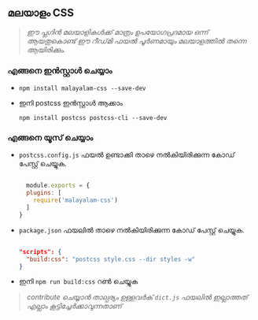 ## മലയാളം CSS

> _ഈ പ്ലഗിൻ മലയാളികൾക്ക്  മാത്രം ഉപയോഗപ്രദമായ ഒന്ന് ആയതുകൊണ്ട് ഈ റീഡ്‌മി ഫയൽ പൂർണമായും മലയാളത്തിൽ തന്നെ ആയിരിക്കും._


### എങ്ങനെ ഇൻസ്റ്റാൾ ചെയ്യാം

- `npm install malayalam-css --save-dev`

- ഇനി postcss ഇൻസ്റ്റാൾ ആക്കാം

  `npm install postcss postcss-cli --save-dev`

### എങ്ങനെ യൂസ് ചെയ്യാം

- `postcss.config.js` ഫയൽ ഉണ്ടാക്കി താഴെ നൽകിയിരിക്കുന്ന കോഡ് പേസ്റ്റ് ചെയ്യുക.

  ```js

    module.exports = {
    plugins: [
      require('malayalam-css')
    ]
  }

  ```

- `package.json` ഫയലിൽ താഴെ നൽകിയിരിക്കുന്ന കോഡ് പേസ്റ്റ് ചെയ്യുക.
  ```json

  "scripts": {
    "build:css": "postcss style.css --dir styles -w"
  }
  
  ```

- ഇനി `npm run build:css` റൺ ചെയ്യുക

> _contribute ചെയ്യാൻ താല്പര്യം ഉള്ളവർക് `dict.js` ഫയലിൽ ഇല്ലാത്തത് എല്ലാം കൂട്ടിച്ചേർക്കാവുന്നതാണ്_